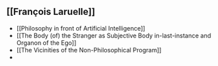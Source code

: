 ## [[François Laruelle]]
* [[Philosophy in front of Artificial Intelligence]]
* [[The Body (of) the Stranger as Subjective Body in-last-instance and Organon of the Ego]]
* [[The Vicinities of the Non-Philosophical Program]]
* 